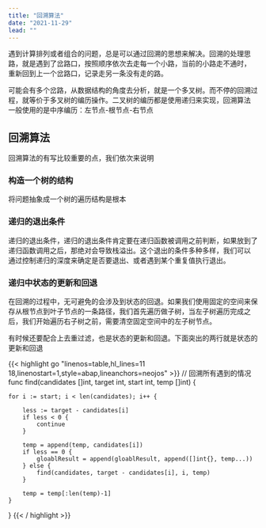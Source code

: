 ```yaml
---
title: "回溯算法"
date: "2021-11-29"
lead: ""
---
```


遇到计算排列或者组合的问题，总是可以通过回溯的思想来解决。回溯的处理思路，就是遇到了岔路口，按照顺序依次去走每一个小路，当前的小路走不通时，
重新回到上一个岔路口，记录走另一条没有走的路。

可能会有多个岔路，从数据结构的角度去分析，就是一个多叉树。而不停的回溯过程，就等价于多叉树的编历操作。二叉树的编历都是使用递归来实现，回溯算法
一般使用的是中序编历：左节点-根节点-右节点

## 回溯算法

回溯算法的有写比较重要的点，我们依次来说明

### 构造一个树的结构

将问题抽象成一个树的遍历结构是根本

### 递归的退出条件

递归的退出条件，递归的退出条件肯定要在递归函数被调用之前判断，如果放到了递归函数调用之后，那绝对会导致栈溢出。这个退出的条件多种多样，我们可以
通过控制递归的深度来确定是否要退出、或者遇到某个重复值执行退出。

### 递归中状态的更新和回退

在回溯的过程中，无可避免的会涉及到状态的回退。如果我们使用固定的空间来保存从根节点到叶子节点的一条路径，我们首先遍历做子树，当左子树遍历完成之
后，我们开始遍历右子树之前，需要清空固定空间中的左子树节点。

有时候还要配合上去重过滤，也是状态的更新和回退。下面突出的两行就是状态的更新和回退

{{< highlight go "linenos=table,hl_lines=11 18,linenostart=1,style=abap,lineanchors=neojos" >}}
// 回溯所有遇到的情况
func find(candidates []int, target int, start int, temp []int) {

    for i := start; i < len(candidates); i++ {
        
        less := target - candidates[i]
        if less < 0 {
            continue
        }

        temp = append(temp, candidates[i])
        if less == 0 {
            gloablResult = append(gloablResult, append([]int{}, temp...))
        } else {
            find(candidates, target - candidates[i], i, temp)
        }
        
        temp = temp[:len(temp)-1]
    }
}
{{< / highlight >}}